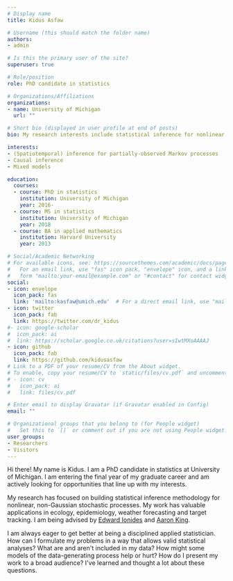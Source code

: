 ```yaml
---
# Display name
title: Kidus Asfaw

# Username (this should match the folder name)
authors:
- admin

# Is this the primary user of the site?
superuser: true

# Role/position
role: PhD candidate in statistics

# Organizations/Affiliations
organizations:
- name: University of Michigan
  url: ""

# Short bio (displayed in user profile at end of posts)
bio: My research interests include statistical inference for nonlinear, non-Gaussian stochastic processes and epidemiological applications thereof.

interests:
- (Spatiotemporal) inference for partially-observed Markov processes
- Causal inference
- Mixed models

education:
  courses:
  - course: PhD in statistics
    institution: University of Michigan
    year: 2016-
  - course: MS in statistics
    institution: University of Michigan
    year: 2018
  - course: BA in applied mathematics
    institution: Harvard University
    year: 2013

# Social/Academic Networking
# For available icons, see: https://sourcethemes.com/academic/docs/page-builder/#icons
#   For an email link, use "fas" icon pack, "envelope" icon, and a link in the
#   form "mailto:your-email@example.com" or "#contact" for contact widget.
social:
- icon: envelope
  icon_pack: fas
  link: 'mailto:kasfaw@umich.edu'  # For a direct email link, use "mailto:test@example.org".
- icon: twitter
  icon_pack: fab
  link: https://twitter.com/dr_kidus
#- icon: google-scholar
#  icon_pack: ai
#  link: https://scholar.google.co.uk/citations?user=sIwtMXoAAAAJ
- icon: github
  icon_pack: fab
  link: https://github.com/kidusasfaw
# Link to a PDF of your resume/CV from the About widget.
# To enable, copy your resume/CV to `static/files/cv.pdf` and uncomment the lines below.
# - icon: cv
#   icon_pack: ai
#   link: files/cv.pdf

# Enter email to display Gravatar (if Gravatar enabled in Config)
email: ""

# Organizational groups that you belong to (for People widget)
#   Set this to `[]` or comment out if you are not using People widget.
user_groups:
- Researchers
- Visitors
---
```


Hi there! My name is Kidus. I am a PhD candidate in statistics at University of Michigan. I am entering the final year of my graduate career and am actively looking for opportunities that line up with my interests.

My research has focused on building statistical inference methodology for nonlinear, non-Gaussian stochastic processes. My work has valuable applications in ecology, epidemiology, weather forecasting and target tracking. I am being advised by [Edward Ionides](https://dept.stat.lsa.umich.edu/~ionides/) and [Aaron King](https://kinglab.eeb.lsa.umich.edu/king/).

I am always eager to get better at being a disciplined applied statistician. How can I formulate my problems in a way that allows valid statistical analyses? What are and aren't included in my data? How might some models of the data-generating process help or hurt? How do I present my work to a broad audience? I've learned and thought a lot about these questions.

